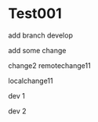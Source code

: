 # Test001

add branch develop

add some change

change2  remotechange11

localchange11

dev 1

dev 2
